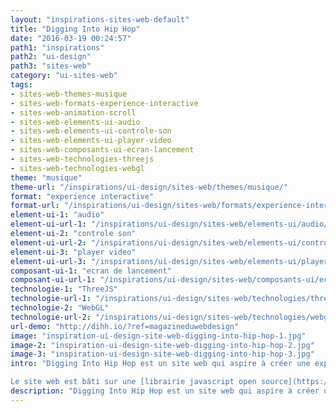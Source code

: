 ```yaml
---
layout: "inspirations-sites-web-default"
title: "Digging Into Hip Hop"
date: "2016-03-19 00:24:57"
path1: "inspirations"
path2: "ui-design"
path3: "sites-web"
category: "ui-sites-web"
tags:
- sites-web-themes-musique
- sites-web-formats-experience-interactive
- sites-web-animation-scroll
- sites-web-elements-ui-audio
- sites-web-elements-ui-controle-son
- sites-web-elements-ui-player-video
- sites-web-composants-ui-ecran-lancement
- sites-web-technologies-threejs
- sites-web-technologies-webgl
theme: "musique"
theme-url: "/inspirations/ui-design/sites-web/themes/musique/"
format: "experience interactive"
format-url: "/inspirations/ui-design/sites-web/formats/experience-interactive/"
element-ui-1: "audio"
element-ui-url-1: "/inspirations/ui-design/sites-web/elements-ui/audio/"
element-ui-2: "controle son"
element-ui-url-2: "/inspirations/ui-design/sites-web/elements-ui/controle-son/"
element-ui-3: "player video"
element-ui-url-3: "/inspirations/ui-design/sites-web/elements-ui/player-video/"
composant-ui-1: "ecran de lancement"
composant-ui-url-1: "/inspirations/ui-design/sites-web/composants-ui/ecran-lancement/"
technologie-1: "ThreeJS"
technologie-url-1: "/inspirations/ui-design/sites-web/technologies/threejs/"
technologie-2: "WebGL"
technologie-url-2: "/inspirations/ui-design/sites-web/technologies/webgl/"
url-demo: "http://dihh.io/?ref=magazineduwebdesign"
image: "inspiration-ui-design-site-web-digging-into-hip-hop-1.jpg"
image-2: "inspiration-ui-design-site-web-digging-into-hip-hop-2.jpg"
image-3: "inspiration-ui-design-site-web-digging-into-hip-hop-3.jpg"
intro: "Digging Into Hip Hop est un site web qui aspire à créer une expérience de [crate digging](http://www.urbandictionary.com/define.php?term=crate+digging) digitale. Il permet de découvrir une sélection de disques en fouillant dans des caisses de vinyles virtuelles, en 3D, et tente de reproduire au maximum une expérience de découverte musicale chez un disquaire.

Le site web est bâti sur une [librairie javascript open source](https://github.com/risq/cratedigger) créée par [Valentin Ledrapier](https://github.com/risq), elle même basée sur [Three.js (WebGL)](http://www.magazineduwebdesign.com/inspirations/ui-design/sites-web/technologies/threejs/)."
description: "Digging Into Hip Hop est un site web qui aspire à créer une expérience de crate digging digitale. Il permet de découvrir une sélection de disques en fouillant dans des caisses de vinyles virtuelles, en 3D."
---
```


